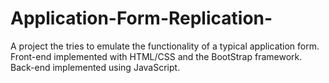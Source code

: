 # Application-Form-Replication-

A project the tries to emulate the functionality of a typical application form. Front-end implemented with HTML/CSS and the BootStrap framework. Back-end implemented using JavaScript.

